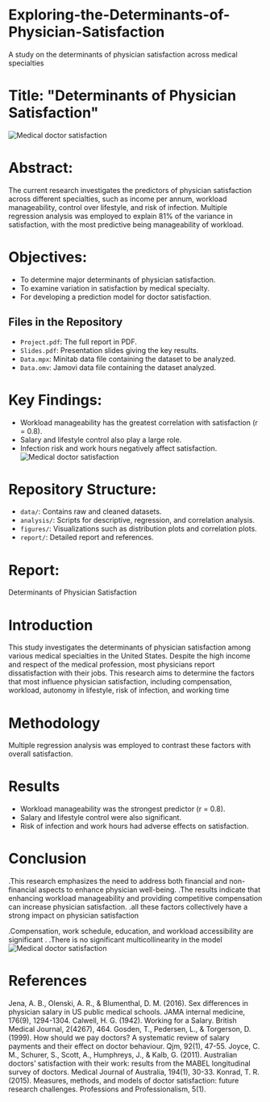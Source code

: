 # Exploring-the-Determinants-of-Physician-Satisfaction
A study on the determinants of physician satisfaction across medical specialties
# Title: "Determinants of Physician Satisfaction"
![Medical doctor satisfaction](https://nccusa.edu/wp-content/uploads/2024/12/Medical-Administrative-Assistant-Salary-In-California-2025.jpg)
# Abstract: 
The current research investigates the predictors of physician satisfaction across different specialties, such as income per annum, workload manageability, control over lifestyle, and risk of infection. Multiple regression analysis was employed to explain 81% of the variance in satisfaction, with the most predictive being manageability of workload.
# Objectives: 
- To determine major determinants of physician satisfaction.
- To examine variation in satisfaction by medical specialty.
- For developing a prediction model for doctor satisfaction.
## Files in the Repository
- `Project.pdf`: The full report in PDF.
- `Slides.pdf`: Presentation slides giving the key results.
- `Data.mpx`: Minitab data file containing the dataset to be analyzed.
- `Data.omv`: Jamovi data file containing the dataset analyzed.
# Key Findings: 
- Workload manageability has the greatest correlation with satisfaction (r = 0.8).
- Salary and lifestyle control also play a large role.
- Infection risk and work hours negatively affect satisfaction.
![Medical doctor satisfaction](https://cardiovascularbusiness.com/sites/default/files/styles/top_stories/public/2023-12/microsoftteams-image_55.png.webp?itok=V5V0iV4a)
# Repository Structure: 
- `data/`: Contains raw and cleaned datasets.
- `analysis/`: Scripts for descriptive, regression, and correlation analysis.
- `figures/`: Visualizations such as distribution plots and correlation plots.
- `report/`: Detailed report and references.

# Report:
Determinants of Physician Satisfaction
# Introduction
This study investigates the determinants of physician satisfaction among various medical specialties in the United States. Despite the high income and respect of the medical profession, most physicians report dissatisfaction with their jobs. This research aims to determine the factors that most influence physician satisfaction, including compensation, workload, autonomy in lifestyle, risk of infection, and working time
# Methodology
Multiple regression analysis was employed to contrast these factors with overall satisfaction.
# Results
- Workload manageability was the strongest predictor (r = 0.8).
- Salary and lifestyle control were also significant.
- Risk of infection and work hours had adverse effects on satisfaction.
# Conclusion
.This research emphasizes the need to address both financial and non-financial aspects to enhance physician well-being.
.The results indicate that enhancing workload manageability and providing competitive compensation can increase physician satisfaction.
.all these factors collectively have a strong impact on physician satisfaction​

.Compensation, work schedule, education, and workload accessibility are significant .​
.There is no significant multicollinearity in the model​
![Medical doctor satisfaction](https://kajabi-storefronts-production.kajabi-cdn.com/kajabi-storefronts-production/file-uploads/blogs/2147681571/images/635a1a-6731-4cec-76c0-2b843ece5b10_7c3411aa-cfa8-411d-9282-09ef27966b1b.jpg)
# References
Jena, A. B., Olenski, A. R., & Blumenthal, D. M. (2016). Sex differences in physician salary in US public medical schools. JAMA internal medicine, 176(9), 1294-1304. 
Calwell, H. G. (1942). Working for a Salary. British Medical Journal, 2(4267), 464. 
Gosden, T., Pedersen, L., & Torgerson, D. (1999). How should we pay doctors? A systematic review of salary payments and their effect on doctor behaviour. Qjm, 92(1), 47-55. 
Joyce, C. M., Schurer, S., Scott, A., Humphreys, J., & Kalb, G. (2011). Australian doctors’ satisfaction with their work: results from the MABEL longitudinal survey of doctors. Medical Journal of Australia, 194(1), 30-33. 
Konrad, T. R. (2015). Measures, methods, and models of doctor satisfaction: future research challenges. Professions and Professionalism, 5(1). 
